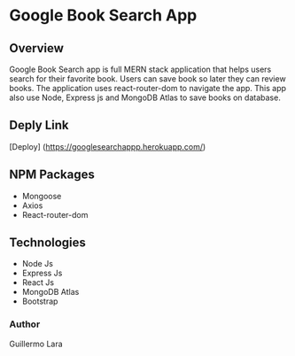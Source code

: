 # Google Book Search App

## Overview
Google Book Search app is full MERN stack application that helps users search for their favorite book. Users can save book so later they can review books. The application uses react-router-dom to navigate the app. This app also use Node, Express js and MongoDB Atlas to save books on database.
 
## Deply Link
[Deploy] (https://googlesearchappp.herokuapp.com/)

## NPM Packages
* Mongoose
* Axios
* React-router-dom

## Technologies
* Node Js
* Express Js
* React Js
* MongoDB Atlas
* Bootstrap

### Author
Guillermo Lara
